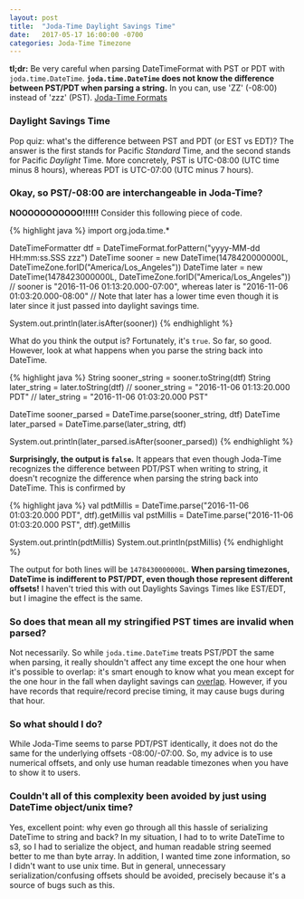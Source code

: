 ```yaml
---
layout: post
title:  "Joda-Time Daylight Savings Time"
date:   2017-05-17 16:00:00 -0700
categories: Joda-Time Timezone
---
```


**tl;dr:** Be very careful when parsing DateTimeFormat with PST or PDT with `joda.time.DateTime`. **`joda.time.DateTime` does not know the difference between PST/PDT when parsing a string.** In you can, use 'ZZ' (-08:00) instead of 'zzz' (PST). [Joda-Time Formats][joda-time-format]

### Daylight Savings Time


Pop quiz: what's the difference between PST and PDT (or EST vs EDT)? The answer is the first stands for Pacific _Standard_ Time, and the second stands for Pacific _Daylight_ Time. More concretely, PST is UTC-08:00 (UTC time minus 8 hours), whereas PDT is UTC-07:00 (UTC minus 7 hours). 

### Okay, so PST/-08:00 are interchangeable in Joda-Time?


**NOOOOOOOOOOO!!!!!!** Consider this following piece of code.

{% highlight java %}
import org.joda.time.*

DateTimeFormatter dtf = DateTimeFormat.forPattern("yyyy-MM-dd HH:mm:ss.SSS zzz")
DateTime sooner = new DateTime(1478420000000L, DateTimeZone.forID("America/Los_Angeles")) 
DateTime later  = new DateTime(1478423000000L, DateTimeZone.forID("America/Los_Angeles")) 
// sooner is "2016-11-06 01:13:20.000-07:00", whereas later is "2016-11-06 01:03:20.000-08:00"
// Note that later has a lower time even though it is later since it just passed into daylight savings time.

System.out.println(later.isAfter(sooner))
{% endhighlight %}

What do you think the output is? Fortunately, it's `true`. So far, so good. However, look at what happens when you parse the string back into DateTime.

{% highlight java %}
String sooner_string = sooner.toString(dtf)
String later_string  = later.toString(dtf)
// sooner_string = "2016-11-06 01:13:20.000 PDT"
// later_string  = "2016-11-06 01:03:20.000 PST"


DateTime sooner_parsed = DateTime.parse(sooner_string, dtf)
DateTime later_parsed  = DateTime.parse(later_string, dtf)  

System.out.println(later_parsed.isAfter(sooner_parsed))
{% endhighlight %}

**Surprisingly, the output is `false`.** It appears that even though Joda-Time recognizes the difference between PDT/PST when writing to string, it doesn't recognize the difference when parsing the string back into DateTime. This is confirmed by

{% highlight java %}
val pdtMillis = DateTime.parse("2016-11-06 01:03:20.000 PDT", dtf).getMillis
val pstMillis = DateTime.parse("2016-11-06 01:03:20.000 PST", dtf).getMillis

System.out.println(pdtMillis)
System.out.println(pstMillis)
{% endhighlight %}

The output for both lines will be `1478430000000L`. **When parsing timezones, DateTime is indifferent to PST/PDT, even though those represent different offsets!** I haven't tried this with out Daylights Savings Times like EST/EDT, but I imagine the effect is the same.


### So does that mean all my stringified PST times are invalid when parsed?

Not necessarily. So while `joda.time.DateTime` treats PST/PDT the same when parsing, it really shouldn't affect any time except the one hour when it's possible to overlap: it's smart enough to know what you mean except for the one hour in the fall when daylight savings can [overlap][stack-overflow-dst]. However, if you have records that require/record precise timing, it may cause bugs during that hour.

### So what should I do?

While Joda-Time seems to parse PDT/PST identically, it does not do the same for the underlying offsets -08:00/-07:00. So, my advice is to use numerical offsets, and only use human readable timezones when you have to show it to users.

### Couldn't all of this complexity been avoided by just using DateTime object/unix time?

Yes, excellent point: why even go through all this hassle of serializing DateTime to string and back? In my situation, I had to to write DateTime to s3, so I had to serialize the object, and human readable string seemed better to me than byte array. In addition, I wanted time zone information, so I didn't want to use unix time. But in general, unnecessary serialization/confusing offsets should be avoided, precisely because it's a source of bugs such as this. 

[stack-overflow-dst]: https://stackoverflow.com/tags/dst/info
[joda-time-format]: http://www.joda.org/joda-time/apidocs/org/joda/time/format/DateTimeFormat.html




